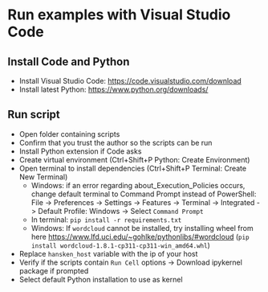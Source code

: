 # Run examples with Visual Studio Code
## Install Code and Python
* Install Visual Studio Code: https://code.visualstudio.com/download
* Install latest Python: https://www.python.org/downloads/
## Run script
* Open folder containing scripts
* Confirm that you trust the author so the scripts can be run
* Install Python extension if Code asks
* Create virtual environment (Ctrl+Shift+P Python: Create Environment)
* Open terminal to install dependencies (Ctrl+Shift+P Terminal: Create New Terminal)
    * Windows: if an error regarding about_Execution_Policies occurs, change default terminal to Command Prompt instead of PowerShell: File -> Preferences -> Settings -> Features -> Terminal -> Integrated -> Default Profile: Windows -> Select `Command Prompt`
    * In terminal: `pip install -r requirements.txt`
    * Windows: If `wordcloud` cannot be installed, try installing wheel from here https://www.lfd.uci.edu/~gohlke/pythonlibs/#wordcloud (`pip install wordcloud-1.8.1-cp311-cp311-win_amd64.whl`)
* Replace `hansken_host` variable with the ip of your host 
* Verify if the scripts contain `Run Cell` options -> Download ipykernel package if prompted
* Select default Python installation to use as kernel
